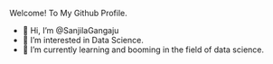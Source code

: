 Welcome! To My Github Profile.
- 👋 Hi, I’m @SanjilaGangaju
- 👀 I’m interested in Data Science.
- 🌱 I’m currently learning and booming in the field of data science.


<!---
SanjilaGangaju/SanjilaGangaju is a ✨ special ✨ repository because its `README.md` (this file) appears on your GitHub profile.
You can click the Preview link to take a look at your changes.
--->
